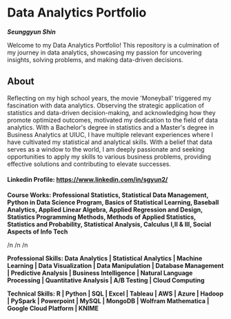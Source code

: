 # Data Analytics Portfolio
***Seunggyun Shin***

Welcome to my Data Analytics Portfolio! This repository is a culmination of my journey in data analytics, showcasing my passion for uncovering insights, solving problems, and making data-driven decisions.

## About

Reflecting on my high school years, the movie 'Moneyball' triggered my fascination with data analytics. Observing the strategic application of statistics and data-driven decision-making, and acknowledging how they promote optimized outcomes, motivated my dedication to the field of data analytics. With a Bachelor's degree in statistics and a Master's degree in Business Analytics at UIUC, I have multiple relevant experiences where I have cultivated my statistical and analytical skills. With a belief that data serves as a window to the world, I am deeply passionate and seeking opportunities to apply my skills to various business problems, providing effective solutions and contributing to elevate successes.

#### Linkedin Profile: https://www.linkedin.com/in/sgyun2/


**Course Works: Professional Statistics, Statistical Data Management, Python in Data Science Program, Basics of Statistical Learning, Baseball Analytics, Applied Linear Algebra, Applied Regression and Design, Statistics Programming Methods, Methods of Applied Statistics, Statistics and Probability, Statistical Analysis, Calculus I,II & III, Social Aspects of Info Tech**

/n
/n
/n


**Professional Skills:
Data Analytics | Statistical Analytics | Machine Learning | Data Visualization | Data Manipulation | Database Management | Predictive Analysis | Business Intelligence | Natural Language Processing | Quantitative Analysis | 
A/B Testing | Cloud Computing**

 
 
 
**Technical Skills:
R | Python | SQL | Excel | Tableau | AWS | Azure | Hadoop | PySpark | Powerpoint | MySQL | MongoDB | Wolfram Mathematica | Google Cloud Platform | KNIME** 
  
